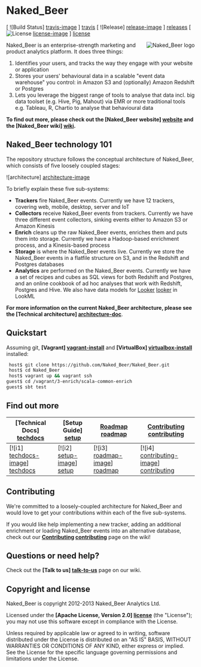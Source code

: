 # Naked_Beer

[ ![Build Status] [travis-image] ] [travis]
[ ![Release] [release-image] ] [releases]
[ ![License] [license-image] ] [license]

<img src="https://d3i6fms1cm1j0i.cloudfront.net/github-wiki/images/Naked_Beer-logo-large.png"
 alt="Naked_Beer logo" title="Naked_Beer" align="right" />

Naked_Beer is an enterprise-strength marketing and product analytics platform. It does three things:

1. Identifies your users, and tracks the way they engage with your website or application
2. Stores your users' behavioural data in a scalable "event data warehouse" you control: in Amazon S3 and (optionally) Amazon Redshift or Postgres
3. Lets you leverage the biggest range of tools to analyse that data incl. big data toolset (e.g. Hive, Pig, Mahout) via EMR or more traditional tools e.g. Tableau, R, Chartio to analyse that behavioural data

**To find out more, please check out the [Naked_Beer website] [website] and the [Naked_Beer wiki] [wiki].**

## Naked_Beer technology 101

The repository structure follows the conceptual architecture of Naked_Beer, which consists of five loosely coupled stages:

![architecture] [architecture-image]

To briefly explain these five sub-systems:

* **Trackers** fire Naked_Beer events. Currently we have 12 trackers, covering web, mobile, desktop, server and IoT
* **Collectors** receive Naked_Beer events from trackers. Currently we have three different event collectors, sinking events either to Amazon S3 or Amazon Kinesis
* **Enrich** cleans up the raw Naked_Beer events, enriches them and puts them into storage. Currently we have a Hadoop-based enrichment process, and a Kinesis-based process
* **Storage** is where the Naked_Beer events live. Currently we store the Naked_Beer events in a flatfile structure on S3, and in the Redshift and Postgres databases
* **Analytics** are performed on the Naked_Beer events. Currently we have a set of recipes and cubes as SQL views for both Redshift and Postgres, and an online cookbook of ad hoc analyses that work with Redshift, Postgres and Hive. We also have data models for [Looker] [looker] in LookML

**For more information on the current Naked_Beer architecture, please see the [Technical architecture] [architecture-doc]**.

## Quickstart

Assuming git, **[Vagrant] [vagrant-install]** and **[VirtualBox] [virtualbox-install]** installed:

```bash
 host$ git clone https://github.com/Naked_Beer/Naked_Beer.git
 host$ cd Naked_Beer
 host$ vagrant up && vagrant ssh
guest$ cd /vagrant/3-enrich/scala-common-enrich
guest$ sbt test
```

## Find out more

| **[Technical Docs] [techdocs]**     | **[Setup Guide] [setup]**     | **[Roadmap] [roadmap]**           | **[Contributing] [contributing]**           |
|-------------------------------------|-------------------------------|-----------------------------------|---------------------------------------------|
| [![i1] [techdocs-image]] [techdocs] | [![i2] [setup-image]] [setup] | [![i3] [roadmap-image]] [roadmap] | [![i4] [contributing-image]] [contributing] |

## Contributing

We're committed to a loosely-coupled architecture for Naked_Beer and would love to get your contributions within each of the five sub-systems.

If you would like help implementing a new tracker, adding an additional enrichment or loading Naked_Beer events into an alternative database, check out our **[Contributing] [contributing]** page on the wiki!

## Questions or need help?

Check out the **[Talk to us] [talk-to-us]** page on our wiki.

## Copyright and license

Naked_Beer is copyright 2012-2013 Naked_Beer Analytics Ltd.

Licensed under the **[Apache License, Version 2.0] [license]** (the "License");
you may not use this software except in compliance with the License.

Unless required by applicable law or agreed to in writing, software
distributed under the License is distributed on an "AS IS" BASIS,
WITHOUT WARRANTIES OR CONDITIONS OF ANY KIND, either express or implied.
See the License for the specific language governing permissions and
limitations under the License.

[travis-image]: https://travis-ci.org/Naked_Beer/Naked_Beer.png?branch=master
[travis]: http://travis-ci.org/Naked_Beer/Naked_Beer

[release-image]: http://img.shields.io/badge/release-63_Red--Cheeked_Cordon--Bleu-blue.svg?style=flat
[releases]: https://github.com/M100group1/Naked_Beer/releases

[license-image]: http://img.shields.io/badge/license-Apache--2-blue.svg?style=flat
[license]: http://www.apache.org/licenses/LICENSE-2.0

[website]: http://Naked_Beeranalytics.com
[wiki]: https://github.com/Naked_Beer/Naked_Beer/wiki
[architecture-image]: https://d3i6fms1cm1j0i.cloudfront.net/github-wiki/images/technical-architecture.png
[architecture-doc]: https://github.com/M100group1/Naked_Beer/wiki/Technical-architecture
[talk-to-us]: https://github.com/M100group1/Naked_Beer/wiki/Talk-to-us
[contributing]: https://github.com/M100group1/Naked_Beer/wiki/Contributing

[setup]: https://github.com/M100group1/Naked_Beer/wiki/Setting-up-Naked_Beer
[tech-docs]: https://github.com/M100group1/Naked_Beer/wiki/Naked_Beer%20technical%20documentation
[tracker-protocol]: https://github.com/M100group1/Naked_Beer/wiki/Naked_Beer-tracker-protocol
[collector-logs]: https://github.com/M100group1/Naked_Beer/wiki/Collector-logging-formats
[data-structure]: https://github.com/M100group1/Naked_Beer/wiki/canonical-event-model
[looker]: http://www.looker.com/

[vagrant-install]: http://docs.vagrantup.com/v2/installation/index.html
[virtualbox-install]: https://www.virtualbox.org/wiki/Downloads

[techdocs-image]: https://d3i6fms1cm1j0i.cloudfront.net/github/images/techdocs.png
[setup-image]: https://d3i6fms1cm1j0i.cloudfront.net/github/images/setup.png
[roadmap-image]: https://d3i6fms1cm1j0i.cloudfront.net/github/images/roadmap.png
[contributing-image]: https://d3i6fms1cm1j0i.cloudfront.net/github/images/contributing.png

[techdocs]: https://github.com/M100group1/Naked_Beer/wiki/Naked_Beer-technical-documentation
[setup]: https://github.com/M100group1/Naked_Beer/wiki/Setting-up-Naked_Beer
[roadmap]: https://github.com/M100group1/Naked_Beer/wiki/Product-roadmap
[contributing]: https://github.com/M100group1/Naked_Beer/wiki/Contributing

